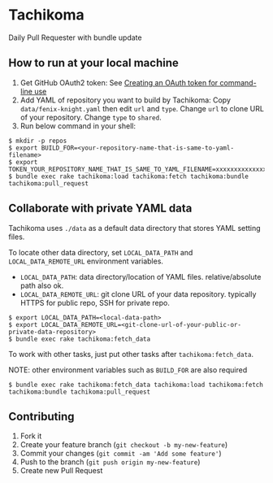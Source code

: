 # Tachikoma

Daily Pull Requester with bundle update

## How to run at your local machine

1. Get GitHub OAuth2 token: See [Creating an OAuth token for command-line use](https://help.github.com/articles/creating-an-oauth-token-for-command-line-use)
2. Add YAML of repository you want to build by Tachikoma: Copy `data/fenix-knight.yaml` then edit `url` and `type`. Change `url` to clone URL of your repository. Change `type` to `shared`.
3. Run below command in your shell:

```
$ mkdir -p repos
$ export BUILD_FOR=<your-repository-name-that-is-same-to-yaml-filename>
$ export TOKEN_YOUR_REPOSITORY_NAME_THAT_IS_SAME_TO_YAML_FILENAME=xxxxxxxxxxxxxxxxxxxxxxxxxxxxxxxxxxxxxxxx
$ bundle exec rake tachikoma:load tachikoma:fetch tachikoma:bundle tachikoma:pull_request
```

## Collaborate with private YAML data

Tachikoma uses `./data` as a default data directory that stores YAML setting files.

To locate other data directory, set `LOCAL_DATA_PATH` and `LOCAL_DATA_REMOTE_URL` environment variables.

* `LOCAL_DATA_PATH`: data directory/location of YAML files. relative/absolute path also ok.
* `LOCAL_DATA_REMOTE_URL`: git clone URL of your data repository. typically HTTPS for public repo, SSH for private repo.

```
$ export LOCAL_DATA_PATH=<local-data-path>
$ export LOCAL_DATA_REMOTE_URL=<git-clone-url-of-your-public-or-private-data-repository>
$ bundle exec rake tachikoma:fetch_data
```

To work with other tasks, just put other tasks after `tachikoma:fetch_data`.

NOTE: other environment variables such as `BUILD_FOR` are also required

```
$ bundle exec rake tachikoma:fetch_data tachikoma:load tachikoma:fetch tachikoma:bundle tachikoma:pull_request
```

## Contributing

1. Fork it
2. Create your feature branch (`git checkout -b my-new-feature`)
3. Commit your changes (`git commit -am 'Add some feature'`)
4. Push to the branch (`git push origin my-new-feature`)
5. Create new Pull Request
